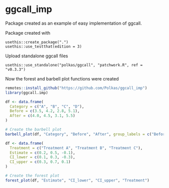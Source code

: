 
# ggcall_imp

Package created as an example of easy implementation of ggcall.

Package created with

```
usethis::create_package(".")
usethis::use_testthat(edition = 3)
```

Upload standalone ggcall files

```
usethis::use_standalone("polkas/ggcall", "patchwork.R", ref = "v0.3.3")
```

Now the forest and barbell plot functions were created 

```r
remotes::install_github("https://github.com/Polkas/ggcall_imp")
library(ggcall.imp)

df <- data.frame(
  Category = c("A", "B", "C", "D"),
  Before = c(3.5, 4.2, 2.8, 5.1),
  After = c(4.0, 4.5, 3.1, 5.5)
)

# Create the barbell plot
barbell_plot(df, "Category", "Before", "After", group_labels = c("Before", "After"))
```

```r
df <- data.frame(
  Treatment = c("Treatment A", "Treatment B", "Treatment C"),
  Estimate = c(0.2, 0.5, -0.1),
  CI_lower = c(0.1, 0.3, -0.3),
  CI_upper = c(0.3, 0.7, 0.1)
)

# Create the forest plot
forest_plot(df, "Estimate", "CI_lower", "CI_upper", "Treatment")
```

